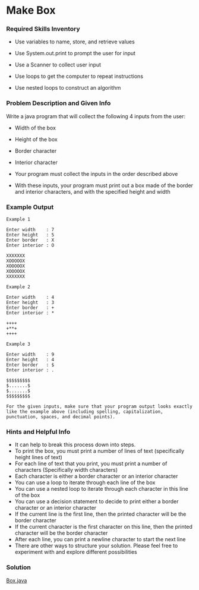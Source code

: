 # Make Box

### Required Skills Inventory

* Use variables to name, store, and retrieve values

* Use System.out.print to prompt the user for input
* Use a Scanner to collect user input
* Use loops to get the computer to repeat instructions
* Use nested loops to construct an algorithm

### Problem Description and Given Info

Write a java program that will collect the following 4 inputs from the user:

* Width of the box

* Height of the box
* Border character
* Interior character
* Your program must collect the inputs in the order described above
* With these inputs, your program must print out a box made of the border and interior characters, and with the specified height and width

### Example Output 

    Example 1

    Enter width    : 7
    Enter height   : 5
    Enter border   : X
    Enter interior : O

    XXXXXXX
    XOOOOOX
    XOOOOOX
    XOOOOOX
    XXXXXXX

    Example 2

    Enter width    : 4
    Enter height   : 3
    Enter border   : +
    Enter interior : *

    ++++
    +**+
    ++++

    Example 3

    Enter width    : 9
    Enter height   : 4
    Enter border   : $
    Enter interior : .

    $$$$$$$$$
    $.......$
    $.......$
    $$$$$$$$$

    For the given inputs, make sure that your program output looks exactly like the example above (including spelling, capitalization, punctuation, spaces, and decimal points).

### Hints and Helpful Info

* It can help to break this process down into steps.
* To print the box, you must print a number of lines of text (specifically height lines of text)
* For each line of text that you print, you must print a number of characters (Specifically width characters)
* Each character is either a border character or an interior character
* You can use a loop to iterate through each line of the box
* You can use a nested loop to iterate through each character in this line of the box
* You can use a decision statement to decide to print either a border character or an interior character
* If the current line is the first line, then the printed character will be the border character
* If the current character is the first character on this line, then the printed character will be the border character
* After each line, you can print a newline character to start the next line
* There are other ways to structure your solution. Please feel free to experiment with and explore different possibilities

### Solution 

[Box.java](https://github.com/Mun-Min/Java_OOP/blob/main/Projects_01/Make_Box/Box.java)
